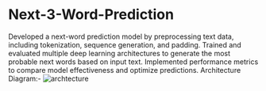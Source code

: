 # Next-3-Word-Prediction
Developed a next-word prediction model by preprocessing text data, including tokenization, sequence generation, and padding. Trained and evaluated multiple deep learning architectures to generate the most probable next words based on input text. Implemented performance metrics to compare model effectiveness and optimize predictions.
Architecture Diagram:-
![archtecture](https://github.com/user-attachments/assets/96aa8f4d-33e7-4063-9ecf-1c11ac0be299)
